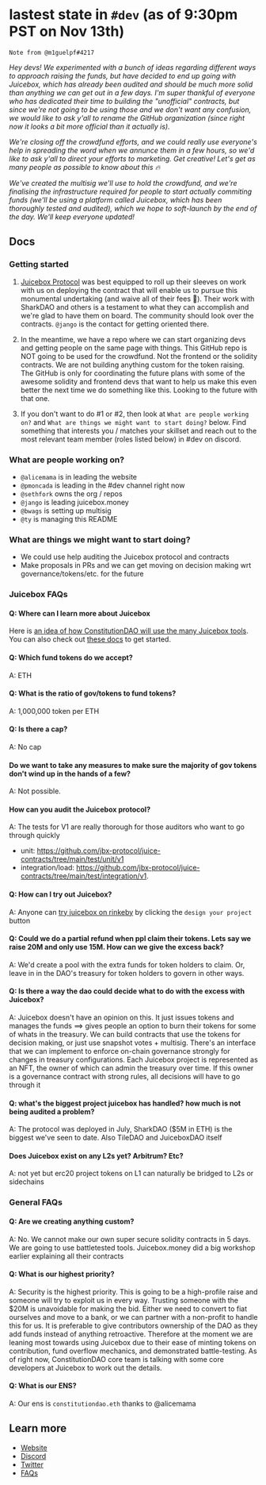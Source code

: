 # lastest state in `#dev` (as of 9:30pm PST on Nov 13th)

`Note from @m1guelpf#4217`

*Hey devs! We experimented with a bunch of ideas regarding different ways to approach raising the funds, but have decided to end up going with Juicebox, which has already been audited and should be much more solid than anything we can get out in a few days. I'm super thankful of everyone who has dedicated their time to building the "unofficial" contracts, but since we're not going to be using those and we don't want any confusion, we would like to ask y'all to rename the GitHub organization (since right now it looks a bit more official than it actually is).*

*We're closing off the crowdfund efforts, and we could really use everyone's help in spreading the word when we annunce them in a few hours, so we'd like to ask y'all to direct your efforts to marketing. Get creative! Let's get as many people as possible to know about this 🔥*

*We've created the multisig we'll use to hold the crowdfund, and we're finalising the infrastructure required for people to start actually commiting funds (we'll be using a platform called Juicebox, which has been thoroughly tested and audited), which we hope to soft-launch by the end of the day. We'll keep everyone updated!*

## Docs

### Getting started

1. [Juicebox Protocol](https://juicebox.money/) was best equipped to roll up their sleeves on work with us on deploying the contract that will enable us to pursue this monumental undertaking (and waive all of their fees 🙏). Their work with SharkDAO and others is a testament to what they can accomplish and we're glad to have them on board. The community should look over the contracts. `@jango` is the contact for getting oriented there.

2. In the meantime, we have a repo where we can start organizing devs and getting people on the same page with things. This GitHub repo is NOT going to be used for the crowdfund. Not the frontend or the solidity contracts. We are not building anything custom for the token raising. The GitHub is only for coordinating the future plans with some of the awesome solidity and frontend devs that want to help us make this even better the next time we do something like this. Looking to the future with that one.

3. If you don't want to do #1 or #2, then look at `What are people working on?` and `What are things we might want to start doing?` below. Find something that interests you / matches your skillset and reach out to the most relevant team member (roles listed below) in #dev on discord.

### What are people working on?

- `@alicemama` is in leading the website
- `@pmoncada` is leading in the #dev channel right now
- `@sethfork` owns the org / repos
- `@jango` is leading juicebox.money
- `@bwags` is setting up multisig
- `@ty` is managing this README

### What are things we might want to start doing?
- We could use help auditing the Juicebox protocol and contracts
- Make proposals in PRs and we can get moving on decision making wrt governance/tokens/etc. for the future

### Juicebox FAQs

#### Q: Where can I learn more about Juicebox

Here is [an idea of how ConstitutionDAO will use the many Juicebox tools](https://juiceboxdao.notion.site/ConstitutionDAO-on-Juicebox-4490ae7fb2ea4c7d82aa6fff5bfae477). You can also check out [these docs](https://www.figma.com/file/dHsQ7Bt3ryXbZ2sRBAfBq5/Juicebox-Technical-Docs) to get started.

#### Q: Which fund tokens do we accept?

A: ETH

#### Q: What is the ratio of gov/tokens to fund tokens?

A: 1,000,000 token per ETH

#### Q: Is there a cap?

A: No cap

#### Do we want to take any measures to make sure the majority of gov tokens don't wind up in the hands of a few?

A: Not possible.

#### How can you audit the Juicebox protocol?

A: The tests for V1 are really thorough for those auditors who want to go through quickly
- unit: https://github.com/jbx-protocol/juice-contracts/tree/main/test/unit/v1
- integration/load: https://github.com/jbx-protocol/juice-contracts/tree/main/test/integration/v1.

#### Q: How can I try out Juicebox?

A: Anyone can [try juicebox on rinkeby](http://rinkeby.juicebox.money/) by clicking the `design your project` button

#### Q: Could we do a partial refund when ppl claim their tokens. Lets say we raise 20M and only use 15M. How can we give the excess back?

A: We'd create a pool with the extra funds for token holders to claim. Or, leave in in the DAO's treasury for token holders to govern in other ways.

#### Q: Is there a way the dao could decide what to do with the excess with Juicebox?

A: Juicebox doesn't have an opinion on this. It just issues tokens and manages the funds ==> gives people an option to burn their tokens for some of whats in the treasury. We can build contracts that use the tokens for decision making, or just use snapshot votes + multisig. There's an interface that we can implement to enforce on-chain governance strongly for changes in treasury configurations. Each Juicebox project is represented as an NFT, the owner of which can admin the treasury over time. If this owner is a governance contract with strong rules, all decisions will have to go through it

#### Q: what's the biggest project juicebox has handled? how much is not being audited a problem?

A: The protocol was deployed in July, SharkDAO ($5M in ETH) is the biggest we've seen to date. Also TileDAO and JuiceboxDAO itself

#### Does Juicebox exist on any L2s yet? Arbitrum? Etc?

A: not yet but erc20 project tokens on L1 can naturally be bridged to L2s or sidechains

### General FAQs

#### Q: Are we creating anything custom?

A: No. We cannot make our own super secure solidity contracts in 5 days. We are going to use battletested tools. Juicebox.money did a big workshop earlier explaining all their contracts

#### Q: What is our highest priority?

A: Security is the highest priority. This is going to be a high-profile raise and someone will try to exploit us in every way. Trusting someone with the $20M is unavoidable for making the bid. Either we need to convert to fiat ourselves and move to a bank, or we can partner with a non-profit to handle this for us. It is preferable to give contributors ownership of the DAO as they add funds instead of anything retroactive. Therefore at the moment we are leaning most towards using Juicebox due to their ease of minting tokens on contribution, fund overflow mechanics, and demonstrated battle-testing. As of right now, ConstitutionDAO core team is talking with some core developers at Juicebox to work out the details.

#### Q: What is our ENS?

A: Our ens is `constitutiondao.eth` thanks to @alicemama

## Learn more
- [Website](https://constitutiondao.com/)
- [Discord](https://discord.gg/XQcmCmWDn8)
- [Twitter](https://twitter.com/constitutiondao)
- [FAQs](https://docs.google.com/document/d/1i1zLBXpdFdojvQVXpYBbeABEi7io60j0gOnM4uyZBdI)
